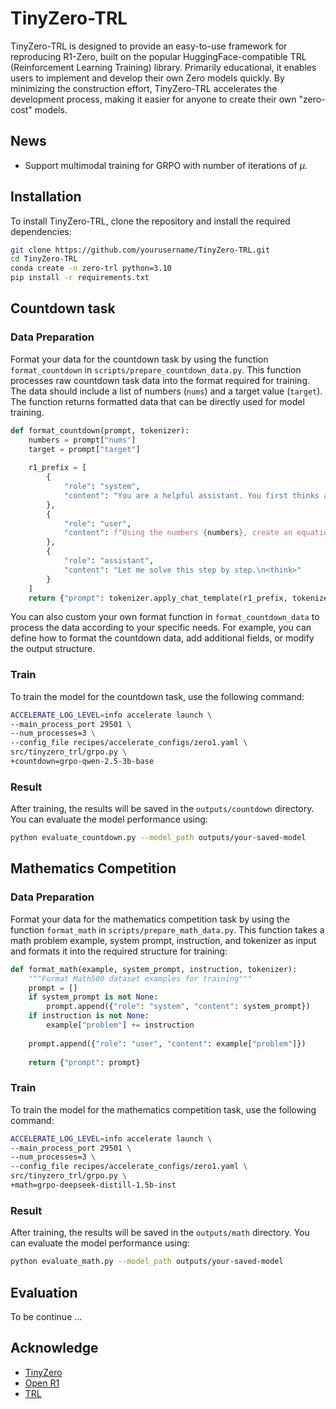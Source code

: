 # TinyZero-TRL

TinyZero-TRL is designed to provide an easy-to-use framework for reproducing R1-Zero, built on the popular HuggingFace-compatible TRL (Reinforcement Learning Training) library. Primarily educational, it enables users to implement and develop their own Zero models quickly. By minimizing the construction effort, TinyZero-TRL accelerates the development process, making it easier for anyone to create their own "zero-cost" models.

## News

- Support multimodal training for GRPO with number of iterations of $\mu$.

## Installation

To install TinyZero-TRL, clone the repository and install the required dependencies:

```bash
git clone https://github.com/yourusername/TinyZero-TRL.git
cd TinyZero-TRL
conda create -n zero-trl python=3.10
pip install -r requirements.txt
```

## Countdown task

### Data Preparation

Format your data for the countdown task by using the function `format_countdown` in `scripts/prepare_countdown_data.py`. This function processes raw countdown task data into the format required for training. The data should include a list of numbers (`nums`) and a target value (`target`). The function returns formatted data that can be directly used for model training.

```py
def format_countdown(prompt, tokenizer):
    numbers = prompt["nums"]
    target = prompt["target"]
  
    r1_prefix = [
        {
            "role": "system",
            "content": "You are a helpful assistant. You first thinks about the reasoning process in the mind and then provides the user with the answer."
        },
        { 
            "role": "user",
            "content": f"Using the numbers {numbers}, create an equation that equals {target}. You can use basic arithmetic operations (+, -, *, /) one or multiple times but each number can only be used once. Show your work in <think> </think> tags. And return the final equation in <answer> </answer> tags, for example <answer> (1 + 2) / 3 </answer>. Think step by step inside <think> tags."
        },
        {
            "role": "assistant",
            "content": "Let me solve this step by step.\n<think>"
        }
    ]
    return {"prompt": tokenizer.apply_chat_template(r1_prefix, tokenize=False, continue_final_message=True), "target": target, "nums": numbers}
```

You can also custom your own format function in `format_countdown_data` to process the data according to your specific needs. For example, you can define how to format the countdown data, add additional fields, or modify the output structure.

### Train

To train the model for the countdown task, use the following command:

```bash
ACCELERATE_LOG_LEVEL=info accelerate launch \
--main_process_port 29501 \
--num_processes=3 \
--config_file recipes/accelerate_configs/zero1.yaml \
src/tinyzero_trl/grpo.py \
+countdown=grpo-qwen-2.5-3b-base
```

### Result

After training, the results will be saved in the `outputs/countdown` directory. You can evaluate the model performance using:

```bash
python evaluate_countdown.py --model_path outputs/your-saved-model
```

## Mathematics Competition

### Data Preparation

Format your data for the mathematics competition task by using the function `format_math` in `scripts/prepare_math_data.py`. This function takes a math problem example, system prompt, instruction, and tokenizer as input and formats it into the required structure for training:

```py
def format_math(example, system_prompt, instruction, tokenizer):
    """Format Math500 dataset examples for training"""
    prompt = []
    if system_prompt is not None:
        prompt.append({"role": "system", "content": system_prompt})
    if instruction is not None:
        example["problem"] += instruction
  
    prompt.append({"role": "user", "content": example["problem"]})
  
    return {"prompt": prompt}
```

### Train

To train the model for the mathematics competition task, use the following command:

```bash
ACCELERATE_LOG_LEVEL=info accelerate launch \
--main_process_port 29501 \
--num_processes=3 \
--config_file recipes/accelerate_configs/zero1.yaml \
src/tinyzero_trl/grpo.py \
+math=grpo-deepseek-distill-1.5b-inst
```

### Result

After training, the results will be saved in the `outputs/math` directory. You can evaluate the model performance using:

```bash
python evaluate_math.py --model_path outputs/your-saved-model
```

## Evaluation

To be continue ...

## Acknowledge

- [TinyZero](https://github.com/Jiayi-Pan/TinyZero)
- [Open R1](https://github.com/huggingface/open-r1)
- [TRL](https://github.com/huggingface/trl)
